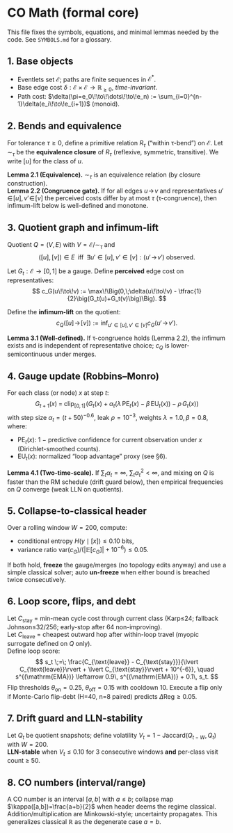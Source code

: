 # CO Math (formal core)

This file fixes the symbols, equations, and minimal lemmas needed by the code. See `SYMBOLS.md` for a glossary.

## 1. Base objects
- Eventlets set $\mathcal{E}$; paths are finite sequences in $\mathcal{E}^*$.
- Base edge cost $\delta:\mathcal{E}\times\mathcal{E}\to\mathbb{R}_{\ge 0}$, *time-invariant*.
- Path cost: $\delta(\pi=e_0\!\to\!\dots\!\to\!e_n) := \sum_{i=0}^{n-1}\delta(e_i\!\to\!e_{i+1})$ (monoid).

## 2. Bends and equivalence
For tolerance $\tau\ge 0$, define a primitive relation $R_\tau$ (“within τ-bend”) on $\mathcal{E}$. Let $\sim_\tau$ be the **equivalence closure** of $R_\tau$ (reflexive, symmetric, transitive). We write $[u]$ for the class of $u$.

**Lemma 2.1 (Equivalence).** $\sim_\tau$ is an equivalence relation (by closure construction).  
**Lemma 2.2 (Congruence gate).** If for all edges $u\!\to\!v$ and representatives $u'\!\in\![u], v'\!\in\![v]$ the perceived costs differ by at most $\tau$ (τ-congruence), then infimum-lift below is well-defined and monotone.

## 3. Quotient graph and infimum-lift
Quotient $Q=(V,E)$ with $V=\mathcal{E}/\sim_\tau$ and 
$$
([u],[v])\in E \;\;\text{iff}\;\; \exists u'\in[u], v'\in[v] : (u'\!\to\!v') \text{ observed}.
$$

Let $G_t:\mathcal{E}\to[0,1]$ be a gauge. Define **perceived** edge cost on representatives:
$$
c_G(u\!\to\!v) := \max\!\Big(0,\;\delta(u\!\to\!v) - \tfrac{1}{2}\big(G_t(u)+G_t(v)\big)\Big).
$$

Define the **infimum-lift** on the quotient:
$$
c_Q([u]\!\to\![v]) := \inf_{u'\in[u],\, v'\in[v]} c_G(u'\!\to\!v').
$$

**Lemma 3.1 (Well-defined).** If τ-congruence holds (Lemma 2.2), the infimum exists and is independent of representative choice; $c_Q$ is lower-semicontinuous under merges.

## 4. Gauge update (Robbins–Monro)
For each class (or node) $x$ at step $t$:
$$
G_{t+1}(x) \;=\; \mathrm{clip}_{[0,1]}\!\left(G_t(x) \;+\; \alpha_t\big(\lambda\,\mathrm{PE}_t(x) \;-\; \beta\,\mathrm{EU}_t(x)\big) \;-\; \rho\,G_t(x)\right)
$$
with step size $\alpha_t = (t+50)^{-0.6}$, leak $\rho=10^{-3}$, weights $\lambda=1.0,\beta=0.8$, where:
- $\mathrm{PE}_t(x)$: 1 − predictive confidence for current observation under $x$ (Dirichlet-smoothed counts).
- $\mathrm{EU}_t(x)$: normalized “loop advantage” proxy (see §6).

**Lemma 4.1 (Two-time-scale).** If $\sum_t \alpha_t = \infty$, $\sum_t \alpha_t^2 < \infty$, and mixing on $Q$ is faster than the RM schedule (drift guard below), then empirical frequencies on $Q$ converge (weak LLN on quotients).

## 5. Collapse-to-classical header
Over a rolling window $W=200$, compute:
- conditional entropy $H(y\mid [x]) \le 0.10$ bits,
- variance ratio $\mathrm{var}(c_G)/(\lvert \mathbb{E}[c_G]\rvert+10^{-6}) \le 0.05$.

If both hold, **freeze** the gauge/merges (no topology edits anyway) and use a simple classical solver; auto **un-freeze** when either bound is breached twice consecutively.

## 6. Loop score, flips, and debt
Let $C_{\text{stay}}$ = min-mean cycle cost through current class (Karp≤24; fallback Johnson≤32/256; early-stop after 64 non-improving).  
Let $C_{\text{leave}}$ = cheapest outward hop after within-loop travel (myopic surrogate defined on $Q$ only).  
Define loop score:
$$
s_t \;=\; \frac{C_{\text{leave}} - C_{\text{stay}}}{\lvert C_{\text{leave}}\rvert + \lvert C_{\text{stay}}\rvert + 10^{-6}},
\quad s^{(\mathrm{EMA})} \leftarrow 0.9\, s^{(\mathrm{EMA})} + 0.1\, s_t.
$$
Flip thresholds $\theta_{\text{on}}=0.25$, $\theta_{\text{off}}=0.15$ with cooldown 10. Execute a flip only if Monte-Carlo flip-debt (H=40, n=8 paired) predicts $\Delta\mathrm{Reg}\ge 0.05$.

## 7. Drift guard and LLN-stability
Let $Q_t$ be quotient snapshots; define volatility $V_t = 1 - \mathrm{Jaccard}(Q_{t-W}, Q_t)$ with $W=200$.  
**LLN-stable** when $V_t \le 0.10$ for 3 consecutive windows **and** per-class visit count ≥ 50.

## 8. CO numbers (interval/range)
A CO number is an interval $[a,b]$ with $a\le b$; collapse map $\kappa([a,b])=\frac{a+b}{2}$ when header deems the regime classical. Addition/multiplication are Minkowski-style; uncertainty propagates. This generalizes classical $\mathbb{R}$ as the degenerate case $a=b$.
